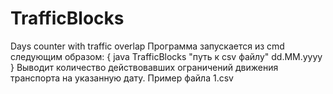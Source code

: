 # TrafficBlocks
Days counter with traffic overlap
Программа запускается из cmd следующим образом:
{ java TrafficBlocks "путь к csv файлу" dd.MM.yyyy }
Выводит количество действовавших ограничений движения транспорта на указанную дату.
Пример файла 1.csv
